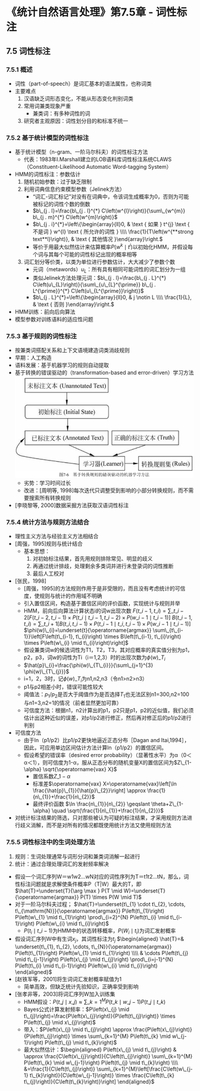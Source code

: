 # 《统计自然语言处理》第7.5章 - 词性标注


## 7.5 词性标注
### 7.5.1 概述
- 词性（part-of-speech）是词汇基本的语法属性，也称词类
- 主要难点
	1. 汉语缺乏词形态变化，不能从形态变化判别词类
	2. 常用词兼类现象严重
		- 兼类词：有多种词性的词
	3. 研究者主观原因：词性划分目的和标准不统一


### 7.5.2 基于统计模型的词性标注
- 基于统计模型（n-gram、一阶马尔科夫）的词性标注方法
	- 代表：1983年I.Marshall建立的LOB语料库词性标注系统CLAWS（Constituent-Likelihood Automatic Word-tagging System）
- HMM的词性标注：参数估计
	1. 随机初始参数：过于缺乏限制
	2. 利用词典信息约束模型参数（Jelinek方法）
		- “词汇-词汇标记”对没有在词典中，令该词生成概率为0，否则为可能被标记的词性个数的倒数
		- $b\_{j . l}=\frac{b\_{j . l}^{*} C\left(w^{l}\right)}{\sum\_{w^{m}} b\_{j . m}^{*} C\left(w^{m}\right)}$
		- $b\_{j . i}^{*}=\left\{\begin{array}{ll}0, & \text { 如果 } t^{j} \text { 不是词 } w^{l} \text { 所允许的词性 } \\\\ \frac{1}{T\left(w^{**strong text**l}\right)}, & \text { 其他情况 }\end{array}\right.$
		- 等价于用最大似然估计来估算概率$P(w^k \mid t^i)$以初始化HMM，并假设每个词与其每个可能的词性标记出现的概率相等
	3. 词汇划分等价类，以类为单位进行参数估计，大大减少了参数个数
		- 元词（metawords）$u_L$：所有具有相同可能词性的词汇划分为一组
		- 类似Jelinek方法处理元词：$b\_{j . l}=\frac{b\_{j . L}^{*} C\left(u\_{L}\right)}{\sum\_{u\_{L}^{\prime}} b\_{j . L^{\prime}}^{*} C\left(u\_{L^{\prime}}\right)}$
		- $b\_{j . L}^{*}=\left\{\begin{array}{ll}0, & j \notin L \\\\ \frac{1}{L}, & \text { 否则 }\end{array}\right.$
- HMM训练：前向后向算法
- 模型参数对训练语料的适应性问题


### 7.5.3 基于规则的词性标注
- 按兼类词搭配关系和上下文语境建造词类消歧规则
- 早期：人工构造
- 语料发展：基于机器学习的规则自动提取
- 基于转换的错误驱动的（transformation-based and error-driven）学习方法
	![854384c41492cef39dfc8bf1b8dea46c.png](../resources/8785e3413f85461e8236524dc7ba71eb.png)
	- 劣势：学习时间过长
	- 改进：[周明等, 1998]每次迭代只调整受到影响的小部分转换规则，而不需要搜索所有转换规则
- [李晓黎等, 2000]数据采掘方法获取汉语词性标注

### 7.5.4 统计方法与规则方法结合
- 理性主义方法与经验主义方法相结合
- [周强，1995]规则与统计结合
	- 基本思想：
		1. 对初始标注结果，首先用规则排除常见、明显的歧义
		2. 再通过统计排歧，处理剩余多类词并进行未登录词的词性推断
		3. 最后人工校对
- [张民，1998]
	- [周强，1995]的方法规则作用于是非受限的，而且没有考虑统计的可信度，使规则与统计的作用域不明确
	- 引入置信区间，构造基于置信区间的评价函数，实现统计与规则并举
	- HMM，前向后向算法计算状态i的词w出现次数
		$F\left(t\_{i-1}, t\_{i}\right)=\sum\_{t\_{i-2}}\left[F\left(t\_{i-2}, t\_{i-1}\right) \times P\left(t\_{i} \mid t\_{i-1}, t\_{i-2}\right) \times P\left(w\_{i-1} \mid t\_{i-1}\right)\right]$
$B\left(t\_{i-1}, t\_{i}\right)=\sum\_{t\_{i+1}}\left[B\left(t\_{i}, t\_{i-1}\right) \times P\left(t\_{i-1} \mid t\_{i}, t\_{i-1}\right) \times P\left(w\_{i-1} \mid t\_{i-1}\right)\right]$
$\phi(w)\_{i}=\underset{t}{\operatorname{argmax}} \sum\_{t\_{i-1}}\left[F\left(t\_{i-1}, t\_{i}\right) \times B\left(t\_{i-1}, t\_{i}\right) \times P\left(w\_{i} \mid t\_{i}\right)\right]$
	- 假设兼类词w的候选词性为T1，T2，T3，其对应概率的真实值分别为p1，p2，p3，词w的词性为Ti（i＝1,2,3）时的出现次数为$\phi(w)\_{T_i}$
	- $\hat{p}\_{i}=\frac{\phi(w)\_{T\_{i}}}{\sum\_{j=1}^{3} \phi(w)\_{T\_{j}}}$
	- i=1，2，3时，记$\phi(w)\_{T_i}$为n1,n2,n3（令n1>n2>n3）
	- p1与p2相差小时，错误可能性较大
	- 阈值法：$p_1/p_2$是否大于阈值作为是否选择$T_1$也无法区别n1=300,n2=100与n1=3,n2=1的情况（前者显然更加可靠）
	- 可信度方法：根据n1，n2计算出的p1，p2只是p1，p2的近似值，我们必须估计出这种近似的误差，对p1/p2进行修正，然后再对修正后的p1/p2进行判别
- 可信度方法
	- 由于ln（p1/p2）比p1/p2更快地逼近正态分布［Dagan and Itai,1994］，因此，可应用单边区间估计方法计算ln（p1/p2）的置信区间。
	- 假设希望的错误率（desired error probability）（显著性水平）为α（0＜α＜1），则可信度为1-α，服从正态分布的随机变量X的置信区间为$Z\_{1-\alpha} \sqrt{\operatorname{vax} X}$
		- 置信系数$Z\_{1-\alpha}$
		- 标准差$\operatorname{vax} X=\operatorname{vax}\left[\ln \frac{\hat{p}\_{1}}{\hat{p}\_{2}}\right] \approx \frac{1}{n\_{1}}+\frac{1}{n\_{2}}$
		- 最终评价函数
		$\ln \frac{n\_{1}}{n\_{2}} \geqslant \theta+Z\_{1-\alpha} \quad \sqrt{\frac{1}{n\_{1}}+\frac{1}{n\_{2}}}$
- 对统计标注结果的筛选，只对那些被认为可疑的标注结果，才采用规则方法进行歧义消解，而不是对所有的情况都既使用统计方法又使用规则方法


### 7.5.5 词性标注中的生词处理方法
1. 规则：生词处理通常与词形分词和兼类词消解一起进行
2. 统计：通过合理处理词汇的发射频率解决

- 假设一个词汇序列W＝w1w2…wN对应的词性序列为T＝t1t2…tN，那么，词性标注问题就是求解使条件概率P（T|W）最大的T，即
	$\hat{T}=\underset{T}{\arg \max } P(T \mid W)=\underset{T}{\operatorname{argmax}} P(T) \times P(W \mid T)$
- 对于一阶马尔科夫过程；
	$\hat{T}=\underset{t\_{1} \cdot t\_{2}, \cdots, t\_{\mathrm{N}}}{\operatorname{argmax}} P\left(t\_{1}\right) P\left(w\_{1} \mid t\_{1}\right) \prod\_{i=2}^{N} P\left(t\_{i} \mid t\_{i-1}\right) P\left(w\_{i} \mid t\_{i}\right)$
	- $P(t_i \mid t\_{i-1})$为HMM中的状态转移概率，$P(W_i \mid t_i)$为词汇发射概率
- 假设词汇序列W中有生词$x_j$，其词性标注为$t_j$
	$\begin{aligned} \hat{T}=& \underset{t\_{1}, t\_{2}, \cdots, t\_{N}}{\operatorname{argmax}} P\left(t\_{1}\right) P\left(w\_{1} \mid t\_{1}\right) \\\\ & \cdots P\left(t\_{j} \mid t\_{j-1}\right) P\left(x\_{j} \mid t\_{j}\right) \prod\_{i=j-1}^{N} P\left(t\_{i} \mid t\_{i-1}\right) P\left(w\_{i} \mid t\_{i}\right) \end{aligned}$
- [赵铁军等，2001]将生词词汇发射概率赋值为1
	- 简单高效，但缺乏统计先验知识，正确率受到影响
- [张孝非等，2003]将词汇序列W加入训练集
	- HMM假设：$P\left(t\_{j} \mid x\_{j}\right) \approx \sum\_{k=1}^{M} P\left(t\_{k} \mid w\_{j-1}\right) P\left(t\_{j} \mid t\_{k}\right)$
	- Bayes公式计算发射频率：$P\left(x\_{j} \mid t\_{j}\right)=\frac{P\left(x\_{j}\right)}{P\left(t\_{j}\right)} \times P\left(t\_{j} \mid x\_{j}\right)$
	- 带入：$P\left(x\_{j} \mid t\_{j}\right) \approx \frac{P\left(x\_{j}\right)}{P\left(t\_{j}\right)} \times \sum\_{k=1}^{M} P\left(t\_{k} \mid w\_{j-1}\right) P\left(t\_{j} \mid t\_{k}\right)$
	- 最大似然估计：$\begin{aligned} P\left(x\_{j} \mid t\_{j}\right) & \approx \frac{C\left(x\_{j}\right)}{C\left(t\_{j}\right)} \sum\_{k=1}^{M} P\left(t\_{k} \mid w\_{j-1}\right) P\left(t\_{j} \mid t\_{k}\right) \\\\ &=\frac{1}{C\left(t\_{j}\right)} \sum\_{k=1}^{M}\left[\frac{C\left(w\_{j-1} t\_{k}\right)}{C\left(w\_{j-1}\right)} \times \frac{C\left(t\_{k} t\_{j}\right)}{C\left(t\_{k}\right)}\right] \end{aligned}$
